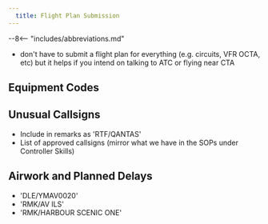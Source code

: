 ```yaml
---
  title: Flight Plan Submission
---
```


--8<-- "includes/abbreviations.md"

- don't have to submit a flight plan for everything (e.g. circuits, VFR OCTA, etc) but it helps if you intend on talking to ATC or flying near CTA

## Equipment Codes

## Unusual Callsigns
- Include in remarks as 'RTF/QANTAS'
- List of approved callsigns (mirror what we have in the SOPs under Controller Skills)

## Airwork and Planned Delays
- 'DLE/YMAV0020'
- 'RMK/AV ILS'
- 'RMK/HARBOUR SCENIC ONE'